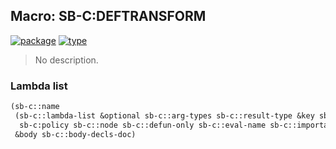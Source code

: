 ## Macro: SB-C:DEFTRANSFORM
[![package](https://img.shields.io/badge/Package-SB--C-5f9ea0.svg?style=social&colorA=999999)](../) [![type](https://img.shields.io/badge/Type-Macro-5f9ea0.svg?style=social&colorA=999999)](../#macro) 

> No description.

### Lambda list
```cl
(sb-c::name
 (sb-c::lambda-list &optional sb-c::arg-types sb-c::result-type &key sb-c::result
  sb-c:policy sb-c::node sb-c::defun-only sb-c::eval-name sb-c::important)
 &body sb-c::body-decls-doc)
```
